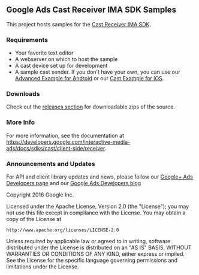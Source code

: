 ## Google Ads Cast Receiver IMA SDK Samples

This project hosts samples for the
[Cast Receiver IMA SDK](https://developers.google.com/interactive-media-ads/docs/sdks/cast/client-side/receiver).

### Requirements

*   Your favorite text editor
*   A webserver on which to host the sample
*   A cast device set up for development
*   A sample cast sender. If you don't have your own, you can use our
    [Advanced Example for Android](https://github.com/googleads/googleads-ima-android/tree/master/AdvancedExample)
    or our
    [Cast Example for iOS](https://github.com/googleads/googleads-ima-ios/tree/master/Objective-C/CastExample).

### Downloads

Check out the
[releases section](https://github.com/googleads/googleads-ima-cast/releases) for
downloadable zips of the source.

### More Info

For more information, see the documentation at
https://developers.google.com/interactive-media-ads/docs/sdks/cast/client-side/receiver.

### Announcements and Updates

For API and client library updates and news, please follow our
[Google+ Ads Developers page](https://plus.google.com/+GoogleAdsDevelopers/posts)
and our [Google Ads Developers blog](http://googleadsdeveloper.blogspot.com/)

Copyright 2016 Google Inc.

Licensed under the Apache License, Version 2.0 (the "License"); you may not use
this file except in compliance with the License. You may obtain a copy of the
License at

```
http://www.apache.org/licenses/LICENSE-2.0
```

Unless required by applicable law or agreed to in writing, software distributed
under the License is distributed on an "AS IS" BASIS, WITHOUT WARRANTIES OR
CONDITIONS OF ANY KIND, either express or implied. See the License for the
specific language governing permissions and limitations under the License.
